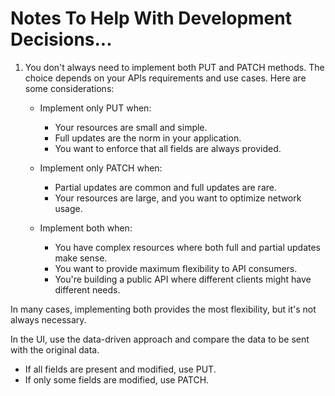 # Notes To Help With Development Decisions...


1. You don't always need to implement both PUT and PATCH methods. The choice depends on your APIs requirements and use cases. Here are some considerations:

   - Implement only PUT when:

     - Your resources are small and simple.
     - Full updates are the norm in your application.
     - You want to enforce that all fields are always provided.

   - Implement only PATCH when:

     - Partial updates are common and full updates are rare.
     - Your resources are large, and you want to optimize network usage.

   - Implement both when:

     - You have complex resources where both full and partial updates make sense.
     - You want to provide maximum flexibility to API consumers.
     - You're building a public API where different clients might have different needs.

In many cases, implementing both provides the most flexibility, but it's not always necessary.

In the UI, use the data-driven approach and compare the data to be sent with the original data.

   - If all fields are present and modified, use PUT.
   - If only some fields are modified, use PATCH.
